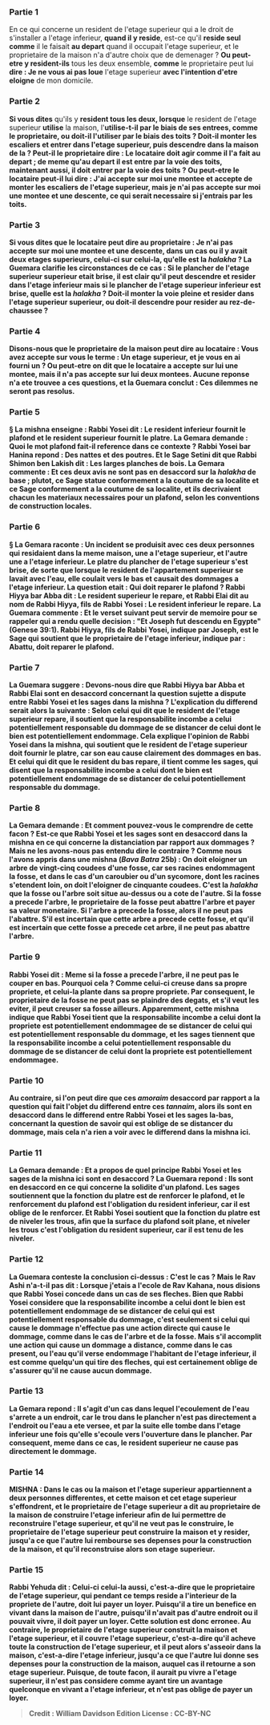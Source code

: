
### Partie 1
En ce qui concerne un resident de l'etage superieur qui a le droit de s'installer a l'etage inferieur, <b>quand il y reside</b>, est-ce qu'il <b>reside seul comme</b> il le faisait <b>au depart</b> quand il occupait l'etage superieur, et le proprietaire de la maison n'a d'autre choix que de demenager ? <b>Ou peut-etre y resident-ils</b> tous les deux ensemble, <b>comme</b> le proprietaire peut lui <b>dire : Je ne vous ai pas loue</b> l'etage superieur <b>avec l'intention d'etre eloigne</b> de mon domicile.

### Partie 2
<b>Si vous dites</b> qu'ils y <b>resident tous les deux, lorsque</b> le resident de l'etage superieur <b>utilise</b> la maison, l'<b>utilise-t-il par <b>le biais</b> de ses <b>entrees,</b> comme le proprietaire, <b>ou</b> doit-il <b>l'utiliser</b> par <b>le biais</b> des <b>toits ? </b> Doit-il monter les escaliers et entrer dans l'etage superieur, puis descendre dans la maison de la ? <b>Peut-il</b> le proprietaire <b>dire : </b> Le locataire doit agir <b>comme</b> il l'a fait <b>au depart ; de meme qu'au depart</b> il est entre par <b>la voie des</b> <b>toits, maintenant aussi,</b> il doit entrer par <b>la voie des</b> <b>toits ? Ou peut-etre</b> le locataire <b>peut-il lui dire : J'ai accepte sur moi une montee</b> et accepte de monter les escaliers de l'etage superieur, mais <b>je n'ai pas accepte sur moi une montee et une descente,</b> ce qui serait necessaire si j'entrais par les toits.

### Partie 3
<b>Si vous dites</b> que le locataire <b>peut dire au</b> proprietaire : <b>Je n'ai pas accepte sur moi une montee et une descente,</b> dans un cas ou il y avait <b>deux etages superieurs, celui-ci</b> <b>sur celui-la</b>, <b>qu'elle est</b> la <i>halakha</i> ? La Guemara clarifie les circonstances de ce cas : <b>Si le</b> plancher de l'etage superieur <b>superieur</b> <b>etait brise,</b> il est clair qu'il peut <b>descendre et resider dans l'etage inferieur</b> mais si <b>le</b> plancher de l'etage superieur <b>inferieur</b> <b>est brise, quelle est</b> la <i>halakha</i> ? Doit-il <b>monter</b> la voie <b>pleine</b> et resider <b>dans l'etage superieur</b> superieur, ou doit-il descendre pour resider au rez-de-chaussee ?

### Partie 4
<b>Disons-nous que</b> le proprietaire de la maison peut <b>dire au</b> locataire : <b>Vous avez accepte sur vous le terme : Un etage superieur,</b> et je vous en ai fourni un ? <b>Ou peut-etre</b> on dit que le locataire a <b>accepte sur lui une montee,</b> mais <b>il n'a pas accepte sur lui deux montees.</b> Aucune reponse n'a ete trouvee a ces questions, et la Guemara conclut : Ces dilemmes ne seront pas resolus.

### Partie 5
§ La mishna enseigne : <b>Rabbi Yosei dit : Le resident inferieur</b> <b>fournit le plafond</b> et le resident superieur fournit le platre. La Gemara demande : <b>Quoi</b> le mot <b>plafond</b> fait-il reference dans ce contexte ? <b>Rabbi Yosei bar Hanina repond : Des nattes et des poutres. Et</b> le Sage <b>Setini dit</b> que <b>Rabbi Shimon ben Lakish</b> dit : <b>Les larges planches de bois.</b> La Gemara commente : <b>Et</b> ces deux avis <b>ne sont pas en desaccord</b> sur la <i>halakha</i> de base ; plutot, ce <b>Sage</b> statue <b>conformement</b> a la coutume de <b>sa localite et</b> ce <b>Sage conformement</b> a la coutume de <b>sa localite,</b> et ils decrivaient chacun les materiaux necessaires pour un plafond, selon les conventions de construction locales.

### Partie 6
§ La Gemara raconte : Un incident se produisit avec <b>ces deux</b> personnes <b>qui residaient</b> dans la meme maison, <b>une</b> a l'etage <b>superieur</b>, <b>et</b> l'autre <b>une</b> a l'etage <b>inferieur</b>. Le <b>platre</b> du plancher de l'etage superieur <b>s'est brise,</b> de sorte que <b>lorsque</b> le resident de <b>l'appartement superieur</b> se <b>lavait</b> avec <b>l'eau,</b> elle <b>coulait</b> vers le bas <b>et</b> causait des <b>dommages a l'etage inferieur</b>. La question etait : <b>Qui</b> doit <b>reparer</b> le plafond ? <b>Rabbi Hiyya bar Abba dit : Le resident superieur</b> <b>le repare</b>, <b>et Rabbi Elai dit au nom de Rabbi Hiyya, fils de Rabbi Yosei : Le resident inferieur</b> <b>le repare</b>. La Guemara commente : <b>Et</b> le verset suivant peut servir de <b>memoire</b> pour se rappeler qui a rendu quelle decision : <b>"Et Joseph fut descendu en Egypte"</b> (Genese 39:1). Rabbi Hiyya, fils de Rabbi Yosei, indique par Joseph, est le Sage qui soutient que le proprietaire de l'etage inferieur, indique par : Abattu, doit reparer le plafond.

### Partie 7
La Guemara suggere : <b>Devons-nous dire</b> que <b>Rabbi Hiyya bar Abba et Rabbi Elai sont en desaccord concernant la</b> question sujette a <b>dispute</b> entre <b>Rabbi Yosei et les sages</b> dans la mishna ? L'explication du differend serait alors la suivante : <b>Selon celui qui dit</b> que <b>le resident de l'etage superieur</b> <b>repare</b>, <b>il soutient</b> que la responsabilite incombe <b>a celui</b> potentiellement <b>responsable du dommage de se distancer de</b> celui dont le bien est potentiellement <b>endommage.</b> Cela explique l'opinion de Rabbi Yosei dans la mishna, qui soutient que le resident de l'etage superieur doit fournir le platre, car son eau cause clairement des dommages en bas. <b>Et celui qui dit</b> que <b>le resident du bas</b> <b>repare</b>, <b>il tient</b> comme les sages, qui disent que la responsabilite incombe <b>a celui dont le bien est potentiellement <b>endommage de se distancer de celui</b> potentiellement <b>responsable du dommage.</b>

### Partie 8
La Gemara demande : <b>Et</b> comment pouvez-vous <b>le comprendre</b> de cette facon ? Est-ce que <b>Rabbi Yosei et les sages sont en desaccord</b> dans la mishna <b>en ce qui concerne</b> la distanciation par rapport aux <b>dommages ? Mais ne les avons-nous pas entendu</b> dire <b>le contraire ? Comme nous l'avons appris</b> dans une mishna (<i>Bava Batra</i> 25b) : <b>On doit eloigner un arbre de vingt-cinq coudees d'une fosse,</b> car ses racines endommagent la fosse, <b>et</b> dans le cas <b>d'un caroubier ou d'un sycomore</b>, dont les racines s'etendent loin, on doit l'eloigner de <b>cinquante coudees.</b> C'est la <i>halakha</i> <b>que la fosse ou l'arbre <b>soit</b> situe <b>au-dessus ou a cote</b> de l'autre. <b>Si la fosse a precede</b> l'arbre, le proprietaire de la fosse <b>peut abattre</b> l'arbre <b>et payer</b> sa <b>valeur monetaire</b>. <b>Si l'arbre a precede</b> la fosse, alors <b>il ne peut pas l'abattre</b>.</b> S'il est <b>incertain</b> que <b>cette</b> arbre a <b>precede</b> cette fosse, et qu'il est <b>incertain</b> que <b>cette</b> fosse a <b>precede</b> cet arbre, <b>il ne peut pas abattre</b> l'arbre.

### Partie 9
<b>Rabbi Yosei dit : Meme si la fosse a precede l'arbre, il ne peut pas le couper</b> <b>en bas.</b> Pourquoi cela ? <b>Comme celui-ci creuse dans sa propre</b> propriete, <b>et celui-la plante dans sa propre</b> propriete. Par consequent, le proprietaire de la fosse ne peut pas se plaindre des degats, et s'il veut les eviter, il peut creuser sa fosse ailleurs. <b>Apparemment,</b> cette mishna indique que <b>Rabbi Yosei tient</b> que la responsabilite incombe <b>a celui</b> dont la propriete est potentiellement <b>endommagee de se distancer</b> de celui qui est potentiellement responsable du dommage, <b>et les sages tiennent</b> que la responsabilite incombe <b>a celui</b> potentiellement <b>responsable du dommage de se distancer</b> de celui dont la propriete est potentiellement endommagee.

### Partie 10
<b>Au contraire, si l'on peut dire</b> que ces <i>amoraim</i> <b>desaccord</b> par rapport a la question qui fait l'objet du differend entre ces <i>tannaim</i>, alors <b>ils sont en desaccord dans le differend entre Rabbi Yosei et les sages la-bas,</b> concernant la question de savoir qui est oblige de se distancer du dommage, mais cela n'a rien a voir avec le differend dans la mishna ici.

### Partie 11
La Gemara demande : <b>Et a propos de quel</b> principe <b>Rabbi Yosei et les sages de</b> la mishna <b>ici sont en desaccord ?</b> La Guemara repond : <b>Ils sont en desaccord en ce qui concerne la solidite d'un plafond. Les sages soutiennent</b> que la fonction du <b>platre</b> est de <b>renforcer le plafond, et le renforcement du plafond</b> est l'obligation <b>du resident inferieur</b>, car il est <b>oblige de le renforcer</b>. <b>Et Rabbi Yosei soutient</b> que la fonction du <b>platre est</b> de <b>niveler</b> les <b>trous,</b> afin que la surface du plafond soit plane, <b>et niveler les trous</b> c'est l'obligation <b>du resident superieur</b>, car il est tenu <b>de les niveler</b>.</b>

### Partie 12
La Guemara conteste la conclusion ci-dessus : <b>C'est le cas ? Mais le Rav Ashi n'a-t-il pas dit : Lorsque j'etais a l'ecole de Rav Kahana, nous disions</b> que <b>Rabbi Yosei concede</b> dans un cas <b>de ses fleches.</b> Bien que Rabbi Yosei considere que la responsabilite incombe a celui dont le bien est potentiellement endommage de se distancer de celui qui est potentiellement responsable du dommage, c'est seulement si celui qui cause le dommage n'effectue pas une action directe qui cause le dommage, comme dans le cas de l'arbre et de la fosse. Mais s'il accomplit une action qui cause un dommage a distance, comme dans le cas present, ou l'eau qu'il verse endommage l'habitant de l'etage inferieur, il est comme quelqu'un qui tire des fleches, qui est certainement oblige de s'assurer qu'il ne cause aucun dommage.

### Partie 13
La Gemara repond : Il s'agit d'un cas <b>dans lequel l'ecoulement de l'eau</b> <b>s'arrete</b> a un endroit, car le trou dans le plancher n'est pas directement a l'endroit ou l'eau a ete versee, <b>et par la suite</b> elle <b>tombe</b> dans l'etage inferieur une fois qu'elle s'ecoule vers l'ouverture dans le plancher. Par consequent, meme dans ce cas, le resident superieur ne cause pas directement le dommage.

### Partie 14
<strong>MISHNA : </strong>Dans le cas ou <b>la maison et l'etage superieur appartiennent a deux</b> personnes differentes, et <b>cette</b> maison et cet etage superieur <b>s'effondrent,</b> et <b>le proprietaire de l'etage superieur a dit au proprietaire de la maison de construire</b> l'etage inferieur afin de lui permettre de reconstruire l'etage superieur, <b>et qu'il ne veut pas le construire</b>, <b>le proprietaire de l'etage superieur</b> peut <b>construire la maison et y resider, jusqu'a ce que</b> l'autre <b>lui rembourse ses depenses</b> pour la construction de la maison, et qu'il reconstruise alors son etage superieur.

### Partie 15
<b>Rabbi Yehuda dit : Celui-ci</b> celui-la <b>aussi,</b> c'est-a-dire que le proprietaire de l'etage superieur, qui pendant ce temps <b>reside a l'interieur</b> de la propriete <b>de l'autre, doit lui payer un loyer.</b> Puisqu'il a tire un benefice en vivant dans la maison de l'autre, puisqu'il n'avait pas d'autre endroit ou il pouvait vivre, il doit payer un loyer. Cette solution est donc erronee. <b>Au contraire, le proprietaire de l'etage superieur construit la maison et l'etage superieur,</b> et il <b>couvre l'etage superieur</b>, c'est-a-dire qu'il acheve toute la construction de l'etage superieur, <b>et il</b> peut alors <b>s'asseoir dans la maison,</b> c'est-a-dire l'etage inferieur, <b>jusqu'a ce que</b> l'autre lui <b>donne ses depenses</b> pour la construction de la maison, auquel cas il retourne a son etage superieur. Puisque, de toute facon, il aurait pu vivre a l'etage superieur, il n'est pas considere comme ayant tire un avantage quelconque en vivant a l'etage inferieur, et n'est pas oblige de payer un loyer.

>Credit : William Davidson Edition
>License : CC-BY-NC